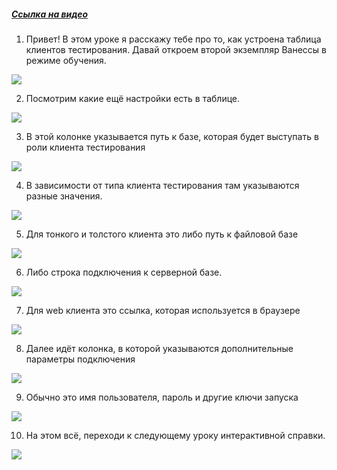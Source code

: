 ﻿##### [Ссылка на видео](https://youtu.be/4qDx7riP5eg)

001. Привет! В этом уроке я расскажу тебе про то, как устроена таблица клиентов тестирования. Давай откроем второй экземпляр Ванессы в режиме обучения.

![](https://vanessa-files.do.bit-erp.ru/Doc/1.2.041.1/MD/Глава02/images/000_КакУстроенаТаблицаКлиентовТестированияКолонкиЧасть2.png)

002. Посмотрим какие ещё настройки есть в таблице.

![](https://vanessa-files.do.bit-erp.ru/Doc/1.2.041.1/MD/Глава02/images/004_КакУстроенаТаблицаКлиентовТестированияКолонкиЧасть2.png)

003. В этой колонке указывается путь к базе, которая будет выступать в роли клиента тестирования

![](https://vanessa-files.do.bit-erp.ru/Doc/1.2.041.1/MD/Глава02/images/011_КакУстроенаТаблицаКлиентовТестированияКолонкиЧасть2.png)

004. В зависимости от типа клиента тестирования там указываются разные значения.

![](https://vanessa-files.do.bit-erp.ru/Doc/1.2.041.1/MD/Глава02/images/014_КакУстроенаТаблицаКлиентовТестированияКолонкиЧасть2.png)

005. Для тонкого и толстого клиента это либо путь к файловой базе

![](https://vanessa-files.do.bit-erp.ru/Doc/1.2.041.1/MD/Глава02/images/020_КакУстроенаТаблицаКлиентовТестированияКолонкиЧасть2.png)

006. Либо строка подключения к серверной базе.

![](https://vanessa-files.do.bit-erp.ru/Doc/1.2.041.1/MD/Глава02/images/027_КакУстроенаТаблицаКлиентовТестированияКолонкиЧасть2.png)

007. Для web клиента это ссылка, которая используется в браузере

![](https://vanessa-files.do.bit-erp.ru/Doc/1.2.041.1/MD/Глава02/images/035_КакУстроенаТаблицаКлиентовТестированияКолонкиЧасть2.png)

008. Далее идёт колонка, в которой указываются дополнительные параметры подключения

![](https://vanessa-files.do.bit-erp.ru/Doc/1.2.041.1/MD/Глава02/images/040_КакУстроенаТаблицаКлиентовТестированияКолонкиЧасть2.png)

009. Обычно это имя пользователя, пароль и другие ключи запуска

![](https://vanessa-files.do.bit-erp.ru/Doc/1.2.041.1/MD/Глава02/images/048_КакУстроенаТаблицаКлиентовТестированияКолонкиЧасть2.png)

010. На этом всё, переходи к следующему уроку интерактивной справки.

![](https://vanessa-files.do.bit-erp.ru/Doc/1.2.041.1/MD/Глава02/images/051_КакУстроенаТаблицаКлиентовТестированияКолонкиЧасть2.png)
